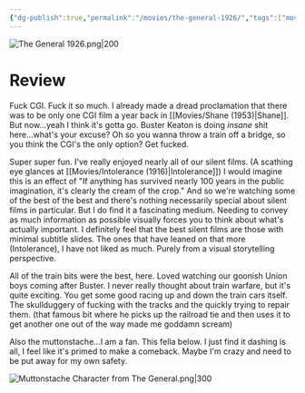 ```yaml
---
{"dg-publish":true,"permalink":"/movies/the-general-1926/","tags":["movies"],"created":"2024-06-18","updated":"2025-03-13"}
---
```



![The General 1926.png|200](/img/user/Attachments/The%20General%201926.png)

# Review

Fuck CGI. Fuck it so much. I already made a dread proclamation that there was to be only one CGI film a year back in [[Movies/Shane (1953)\|Shane]]. But now...yeah I think it's gotta go. Buster Keaton is doing *insane* shit here...what's your excuse? Oh so you wanna throw a train off a bridge, so you think the CGI's the only option? Get fucked.

Super super fun. I've really enjoyed nearly all of our silent films. (A scathing eye glances at [[Movies/Intolerance (1916)\|Intolerance]]) I would imagine this is an effect of "If anything has survived nearly 100 years in the public imagination, it's clearly the cream of the crop." And so we're watching some of the best of the best and there's nothing necessarily special about silent films in particular. But I do find it a fascinating medium. Needing to convey as much information as possible visually forces you to think about what's actually important. I definitely feel that the best silent films are those with minimal subtitle slides. The ones that have leaned on that more (Intolerance), I have not liked as much. Purely from a visual storytelling perspective.

All of the train bits were the best, here. Loved watching our goonish Union boys coming after Buster. I never really thought about train warfare, but it's quite exciting. You get some good racing up and down the train cars itself. The skullduggery of fucking with the tracks and the quickly trying to repair them. (that famous bit where he picks up the railroad tie and then uses it to get another one out of the way made me goddamn scream)

Also the muttonstache...I am a fan. This fella below. I just find it dashing is all, I feel like it's primed to make a comeback. Maybe I'm crazy and need to be put away for my own safety.

![Muttonstache Character from The General.png|300](/img/user/Attachments/Muttonstache%20Character%20from%20The%20General.png)
